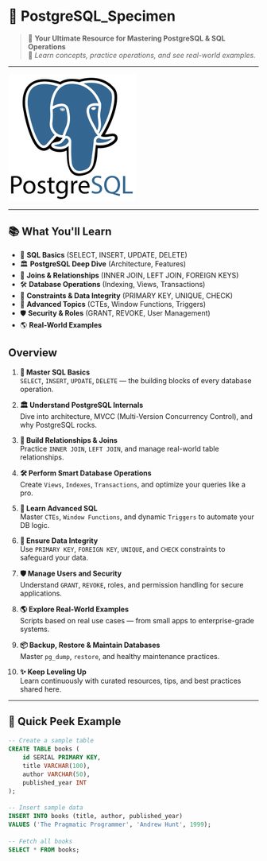 # 🐘 PostgreSQL_Specimen

> 🎯 **Your Ultimate Resource for Mastering PostgreSQL & SQL Operations**  
> 🚀 _Learn concepts, practice operations, and see real-world examples._

---

![PostgreSQL Banner](https://raw.githubusercontent.com/devicons/devicon/master/icons/postgresql/postgresql-original-wordmark.svg)

---

## 📚 What You'll Learn
- 🎲 **SQL Basics** (SELECT, INSERT, UPDATE, DELETE)
- 🏛️ **PostgreSQL Deep Dive** (Architecture, Features)
- 🔗 **Joins & Relationships** (INNER JOIN, LEFT JOIN, FOREIGN KEYS)
- 🛠️ **Database Operations** (Indexing, Views, Transactions)
- 🚦 **Constraints & Data Integrity** (PRIMARY KEY, UNIQUE, CHECK)
- 🧠 **Advanced Topics** (CTEs, Window Functions, Triggers)
- 🛡️ **Security & Roles** (GRANT, REVOKE, User Management)
- 🌎 **Real-World Examples**

## Overview 

1. **🎲 Master SQL Basics**  
   `SELECT`, `INSERT`, `UPDATE`, `DELETE` — the building blocks of every database operation.

2. **🏛️ Understand PostgreSQL Internals**  
   Dive into architecture, MVCC (Multi-Version Concurrency Control), and why PostgreSQL rocks.

3. **🔗 Build Relationships & Joins**  
   Practice `INNER JOIN`, `LEFT JOIN`, and manage real-world table relationships.

4. **🛠️ Perform Smart Database Operations**  
   Create `Views`, `Indexes`, `Transactions`, and optimize your queries like a pro.

5. **🧠 Learn Advanced SQL**  
   Master `CTEs`, `Window Functions`, and dynamic `Triggers` to automate your DB logic.

6. **🚦 Ensure Data Integrity**  
   Use `PRIMARY KEY`, `FOREIGN KEY`, `UNIQUE`, and `CHECK` constraints to safeguard your data.

7. **🛡️ Manage Users and Security**  
   Understand `GRANT`, `REVOKE`, roles, and permission handling for secure applications.

8. **🌎 Explore Real-World Examples**  
   Scripts based on real use cases — from small apps to enterprise-grade systems.

9. **📦 Backup, Restore & Maintain Databases**  
   Master `pg_dump`, `restore`, and healthy maintenance practices.

10. **✨ Keep Leveling Up**  
    Learn continuously with curated resources, tips, and best practices shared here.

---

## 🧰 Quick Peek Example

```sql
-- Create a sample table
CREATE TABLE books (
    id SERIAL PRIMARY KEY,
    title VARCHAR(100),
    author VARCHAR(50),
    published_year INT
);

-- Insert sample data
INSERT INTO books (title, author, published_year)
VALUES ('The Pragmatic Programmer', 'Andrew Hunt', 1999);

-- Fetch all books
SELECT * FROM books;
